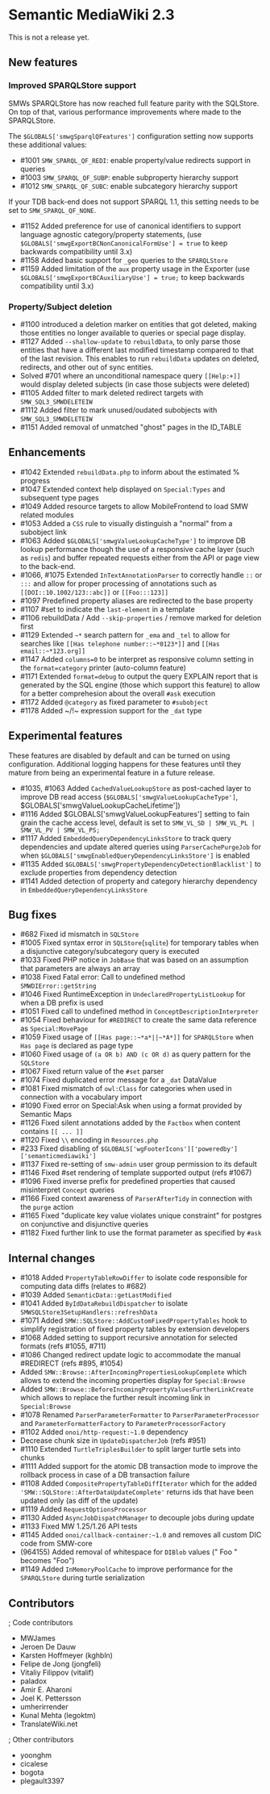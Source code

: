 # Semantic MediaWiki 2.3

This is not a release yet.


## New features

### Improved SPARQLStore support

SMWs SPARQLStore has now reached full feature parity with the SQLStore. On top of that, various performance improvements where made to the SPARQLStore.

The `$GLOBALS['smwgSparqlQFeatures']` configuration setting now supports these additional values:

* #1001 `SMW_SPARQL_QF_REDI`: enable property/value redirects support in queries
* #1003 `SMW_SPARQL_QF_SUBP`: enable subproperty hierarchy support 
* #1012 `SMW_SPARQL_QF_SUBC`: enable subcategory hierarchy support

If your TDB back-end does not support SPARQL 1.1, this setting needs to be set to `SMW_SPARQL_QF_NONE`.

* #1152 Added preference for use of canonical identifiers to support language agnostic category/property statements, (use `$GLOBALS['smwgExportBCNonCanonicalFormUse'] = true` to keep backwards compatibility until 3.x)
* #1158 Added basic support for `_geo` queries to the `SPARQLStore`
* #1159 Added limitation of the `aux` property usage in the Exporter (use `$GLOBALS['smwgExportBCAuxiliaryUse'] = true;` to keep backwards compatibility until 3.x)

### Property/Subject deletion

* #1100 introduced a deletion marker on entities that got deleted, making those entities no longer available to queries or special page display.
* #1127 Added `--shallow-update` to `rebuildData`, to only parse those entities that have a different last modified timestamp compared to that of the last revision. This enables to run `rebuildData` updates on deleted, redirects, and other out of sync entities.
* Solved #701 where an unconditional namespace query `[[Help:+]]` would display deleted subjects (in case those subjects were deleted)
* #1105 Added filter to mark deleted redirect targets with `SMW_SQL3_SMWDELETEIW`
* #1112 Added filter to mark unused/oudated subobjects with `SMW_SQL3_SMWDELETEIW`
* #1151 Added removal of unmatched "ghost" pages in the ID_TABLE

## Enhancements

* #1042 Extended `rebuildData.php` to inform about the estimated % progress
* #1047 Extended context help displayed on `Special:Types` and subsequent type pages
* #1049 Added resource targets to allow MobileFrontend to load SMW related modules
* #1053 Added a `CSS` rule to visually distinguish a "normal" from a subobject link
* #1063 Added `$GLOBALS['smwgValueLookupCacheType']` to improve DB lookup performance though the use of a responsive cache layer (such as `redis`) and buffer repeated requests either from the API or page view to the back-end.
* #1066, #1075 Extended `InTextAnnotationParser` to correctly handle `::` or `:::` and allow for proper processing of annotations such as `[[DOI::10.1002/123::abc]]` or `[[Foo:::123]]`
* #1097 Predefined property aliases are redirected to the base property
* #1107 #set to indicate the `last-element` in a template
* #1106 rebuildData / Add `--skip-properties` / remove marked for deletion first
* #1129 Extended `~*` search pattern for `_ema` and `_tel` to allow for searches like `[[Has telephone number::~*0123*]]` and `[[Has email::~*123.org]]`
* #1147 Added `columns=0` to be interpret as responsive column setting in the `format=category` printer (auto-column feature)
* #1171 Extended `format=debug` to output the query EXPLAIN report that is generated by the SQL engine (those which support this feature) to allow for a better comprehesion about the overall `#ask` execution
* #1172 Added `@category` as fixed parameter to `#subobject`
* #1178 Added ~/!~ expression support for the `_dat` type

## Experimental features

These features are disabled by default and can be turned on using configuration. Additional logging
happens for these features until they mature from being an experimental feature in a future release.

* #1035, #1063 Added `CachedValueLookupStore` as post-cached layer to improve DB read access (`$GLOBALS['smwgValueLookupCacheType']`, $GLOBALS['smwgValueLookupCacheLifetime'])
* #1116 Added $GLOBALS['smwgValueLookupFeatures'] setting to fain grain the cache access level, default is set to `SMW_VL_SD | SMW_VL_PL | SMW_VL_PV | SMW_VL_PS;`
* #1117 Added `EmbeddedQueryDependencyLinksStore` to track query dependencies and update altered queries using `ParserCachePurgeJob` for when `$GLOBALS['smwgEnabledQueryDependencyLinksStore']` is enabled
* #1135 Added `$GLOBALS['smwgPropertyDependencyDetectionBlacklist']` to exclude properties from dependency detection
* #1141 Added detection of property and category hierarchy dependency in `EmbeddedQueryDependencyLinksStore`

## Bug fixes

* #682 Fixed id mismatch in `SQLStore`
* #1005 Fixed syntax error in `SQLStore`(`sqlite`) for temporary tables when a disjunctive category/subcategory query is executed
* #1033 Fixed PHP notice in `JobBase` that was based on an assumption that parameters are always an array
* #1038 Fixed Fatal error: Call to undefined method `SMWDIError::getString`
* #1046 Fixed RuntimeException in `UndeclaredPropertyListLookup` for when a DB prefix is used
* #1051 Fixed call to undefined method in `ConceptDescriptionInterpreter`
* #1054 Fixed behaviour for `#REDIRECT` to create the same data reference as `Special:MovePage`
* #1059 Fixed usage of `[[Has page::~*a*||~*A*]]` for `SPARQLStore` when `Has page` is declared as page type
* #1060 Fixed usage of `(a OR b) AND (c OR d)` as query pattern for the `SQLStore`
* #1067 Fixed return value of the `#set` parser
* #1074 Fixed duplicated error message for a `_dat` DataValue
* #1081 Fixed mismatch of `owl:Class` for categories when used in connection with a vocabulary import
* #1090 Fixed error on Special:Ask when using a format provided by Semantic Maps
* #1126 Fixed silent annotations added by the `Factbox` when content contains `[[ ... ]]`
* #1120 Fixed `\\` encoding in `Resources.php`
* #233 Fixed disabling of `$GLOBALS['wgFooterIcons']['poweredby']['semanticmediawiki']`
* #1137 Fixed re-setting of `smw-admin` user group permission to its default
* #1146 Fixed #set rendering of template supported output (refs #1067)
* #1096 Fixed inverse prefix for predefined properties that caused misinterpret `Concept` queries
* #1166 Fixed context awareness of `ParserAfterTidy` in connection with the `purge` action
* #1165 Fixed "duplicate key value violates unique constraint" for postgres on conjunctive and disjunctive queries
* #1182 Fixed further link to use the format parameter as specified by `#ask`

## Internal changes

* #1018 Added `PropertyTableRowDiffer` to isolate code responsible for computing data diffs (relates to #682)
* #1039 Added `SemanticData::getLastModified`
* #1041 Added `ByIdDataRebuildDispatcher` to isolate `SMWSQLStore3SetupHandlers::refreshData`
* #1071 Added `SMW::SQLStore::AddCustomFixedPropertyTables` hook to simplify registration of fixed property tables by extension developers
* #1068 Added setting to support recursive annotation for selected formats (refs #1055, #711)
* #1086 Changed redirect update logic to accommodate the manual #REDIRECT (refs #895, #1054)
* Added `SMW::Browse::AfterIncomingPropertiesLookupComplete` which allows to extend the incoming properties display for `Special:Browse`
* Added `SMW::Browse::BeforeIncomingPropertyValuesFurtherLinkCreate` which allows to replace the further result incoming link in `Special:Browse`
* #1078 Renamed `ParserParameterFormatter` to `ParserParameterProcessor` and `ParameterFormatterFactory` to `ParameterProcessorFactory`
* #1102 Added `onoi/http-request:~1.0` dependency
* Decrease chunk size in `UpdateDispatcherJob` (refs #951)
* #1110 Extended `TurtleTriplesBuilder` to split larger turtle sets into chunks
* #1111 Added support for the atomic DB transaction mode to improve the rollback process in case of a DB transaction failure
* #1108 Added `CompositePropertyTableDiffIterator` which for the added `'SMW::SQLStore::AfterDataUpdateComplete'` returns ids that have been updated only (as diff of the update)
* #1119 Added `RequestOptionsProcessor`
* #1130 Added `AsyncJobDispatchManager` to decouple jobs during update
* #1133 Fixed MW 1.25/1.26 API tests
* #1145 Added `onoi/callback-container:~1.0` and removes all custom DIC code from SMW-core
* (964155) Added removal of whitespace for `DIBlob` values (" Foo " becomes "Foo")
* #1149 Added `InMemoryPoolCache` to improve performance for the `SPARQLStore` during turtle serialization

## Contributors

; Code contributors

* MWJames
* Jeroen De Dauw
* Karsten Hoffmeyer (kghbln)
* Felipe de Jong (jongfeli)
* Vitaliy Filippov (vitalif)
* paladox
* Amir E. Aharoni
* Joel K. Pettersson
* umherirrender
* Kunal Mehta (legoktm)
* TranslateWiki.net

; Other contributors

* yoonghm
* cicalese
* bogota
* plegault3397

